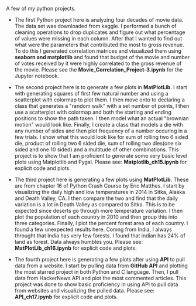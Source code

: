 A few of my python projects.

- The first Python project here is analyzing four decades of movie data. The data set was downloaded from kaggle. 
I performed a bunch of cleaning operations to drop duplicates and figure out what percentage of values were missing in each column. 
After that I wanted to find out what were the parameters that contributed the most to gross revenue. To do this I generated correlation matrices and visualized them using **seaborn and matplotlib** and found that budget of the movie and number of votes received by it were highly correlated to the gross revenue of the movie. Please see the **Movie_Correlation_Project-3.ipynb** for the Jupyter notebook.

- The second project here is to generate a few plots in **MatPlotLib**. I start with generating squares of first few natural number and using a scatterplot with colormap to plot them. I then move onto to declaring a class that generates a "random walk" with a set number of points, I then use a scatterplot with colormap and both the starting and ending positions to show the path taken. I then model what an actual "brownian motion" would look like. Finally, I create a class that models a die with any number of sides and then plot frequency of a number occuring in a few trials. I show what this would look like for sum of rolling two 6 sided die, product of rolling two 6 sided die, sum of rolling two dies(one six sided and one 10 sided) and a multitude of other combinations. This project is to show that I am proficient to generate some very basic level plots using Matplotlib and Pygal. Please see: **Matplotlib_ch15.ipynb** for explicit code and plots. 

- The third project here is generating a few plots using **MatPlotLib**. These are from chapter 16 of Python Crash Course by Eric Matthes. I start by visualizing the daily high and low temperatures in 2014 in Sitka, Alaska and Death Valley, CA. I then compare the two and find that the daily variation is a lot in Death Valley as compared to Sitka. This is to be expected since deserts go through more temperature variation. I then plot the population of each country in 2010 and then group this into three categories. Finally, I plot the percent forest area of each country. I found a few unexpected results here. Comng from India, I always throught that India has very few forests. I found that indian has 24% of land as forest. Data always humbles you. Please see: **MatPlotLib_ch16.ipynb** for explicit code and plots.  

- The fourth project here is generating a few plots after using **API** to pull data from a website. I start by pulling data from **GitHub API** and plotting the most starred project in both Python and C language. Then, I pull data from HackerNews API and plot the most commented articles. This project was done to show basic proficiency in using API to pull data from websites and visualizing the pulled data. Please see: **API_ch17.ipynb** for explicit code and plots.
